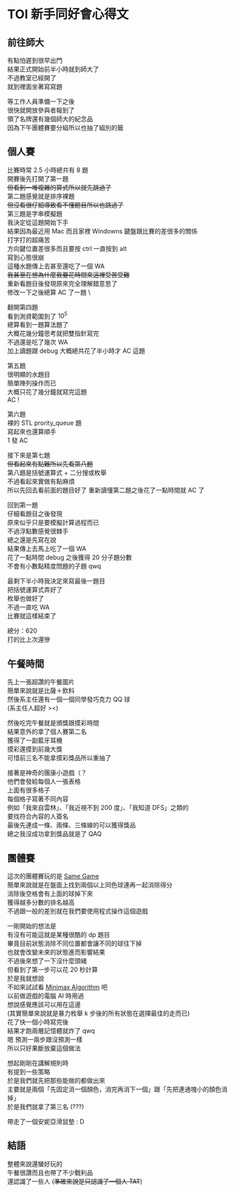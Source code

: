 # TOI 新手同好會心得文
## 前往師大
有點怕遲到很早出門 \
結果正式開始前半小時就到師大了 \
不過教室已經開了 \
就到裡面坐著寫寫題

等工作人員準備一下之後 \
很快就開放參與者報到了 \
領了名牌還有幾個師大的紀念品 \
因為下午團體賽要分組所以也抽了組別的籤
## 個人賽
比賽時常 2.5 小時總共有 8 題 \
開賽後先打開了第一題 \
~~但看到一堆複雜的算式所以就先跳過了~~ \
第二題感覺就是排序裸題 \
~~但沒看很仔細導致看不懂題目所以也跳過了~~ \
第三題是字串模擬題 \
我決定從這題開始下手 \
結果因為最近用 Mac 而且家裡 Windowns 鍵盤跟比賽的差很多的關係 \
打字打的超痛苦 \
方向鍵位置差很多而且要按 ctrl 一直按到 alt \
寫到心態很崩 \
這種水題傳上去甚至還吃了一個 WA \
~~我甚至在想為什麼我要花時間來這裡受苦受難~~ \
重新看題目後發現原來完全理解錯意思了 \
修改一下之後總算 AC 了一題 \

翻開第四題 \
看到測資範圍到了 $10^5$ \
總算看到一題算法題了 \
大概花幾分鐘思考就把雙指針寫完 \
不過還是吃了幾次 WA \
加上讀題跟 debug 大概總共花了半小時才 AC 這題

第五題 \
很明顯的水題目 \
簡單陣列操作而已 \
大概只花了幾分鐘就寫完這題 \
AC ! 

第六題 \
裸的 STL prority_queue 題 \
寫起來也還算順手 \
1 發 AC

接下來是第七題 \
~~但看起來有點難所以先看第八題~~ \
第八題是括號運算式 + 二分搜或枚舉 \
不過看起來實做有點麻煩 \
所以先回去看前面的題目好了
重新讀懂第二題之後花了一點時間就 AC 了

回到第一題 \
仔細看題目之後發現 \
原來似乎只是要模擬計算過程而已 \
不過浮點數感覺很棘手 \
總之還是先寫在說 \
結果傳上去馬上吃了一個 WA \
花了一點時間 debug 之後獲得 20 分子題分數 \
不會有小數點精度問題的子題 qwq

最剩下半小時我決定來寫最後一題目 \
把括號運算式弄好了 \
枚舉也做好了 \
不過一直吃 WA \
比賽就這樣結束了

總分：620 \
打的比上次還慘

## 午餐時間
先上一張超讚的午餐圖片 \
簡單來說就是比薩＋飲料 \
然後系主任還有一個一個同學發巧克力 QQ 球 \
(系主任人超好 ><)

然後吃完午餐就是頒獎跟摸彩時間 \
結果意外的拿了個人賽第二名 \
獲得了一副藍牙耳機 \
摸彩還摸到前幾大獎 \
可惜前三名不能拿摸彩獎品所以重抽了

接著是神奇的團康小遊戲（？ \
他們會發給每個人一張表格 \
上面有很多格子 \
每個格子寫著不同內容 \
例如「我來自雲林」、「我近視不到 200 度」、「我知道 DFS」之類的 \
要找符合內容的人簽名 \
最後先連成一條、兩條、三條線的可以獲得獎品 \
總之我沒成功拿到獎品就是了 QAQ

## 團體賽
這次的團體賽玩的是 [Same Game](https://www.codingame.com/ide/puzzle/samegame) \
簡單來說就是在盤面上找到兩個以上同色球連再一起消除得分 \
消除後空格會有上面的球掉下來 \
獲得越多分數的排名越高 \
不過跟一般的差別就在我們要使用程式操作這個遊戲

一剛開始的想法是 \
有沒有可能這就是某種很酷的 dp 題目 \
畢竟目前狀態消除不同位置都會讓不同的球往下掉 \
也就會改變未來的狀態進而影響結果 \
不過後來想了一下沒什麼頭緒 \
但看到了第一步可以花 20 秒計算 \
於是我就想說 \
不如來試試看 [Minimax Algorithm](https://en.wikipedia.org/wiki/Minimax) 吧 \
以前做遊戲的電腦 AI 時用過 \
想說感覺應該可以用在這邊 \
(其實簡單來說就是暴力枚舉 k 步後的所有狀態在選擇最佳的走而已) \
花了快一個小時寫完後 \
結果才跑兩層記憶體就炸了 qwq \
嗯 預測一兩步跟沒預測一樣 \
所以只好果斷放棄這個做法

想起剛剛在講解規則時 \
有提到一些策略 \
於是我們就先把那些能做的都做出來 \
主要就是兩個「先固定消一個顏色，消完再消下一個」跟「先把連通塊小的顏色消掉」 \
於是我們就拿了第三名 (???)

帶走了一個安妮亞滑鼠墊 : D

## 結語
整體來說還蠻好玩的 \
午餐很讚而且也帶了不少戰利品 \
還認識了一些人 (~~準確來說是只認識了一個人 TAT~~)